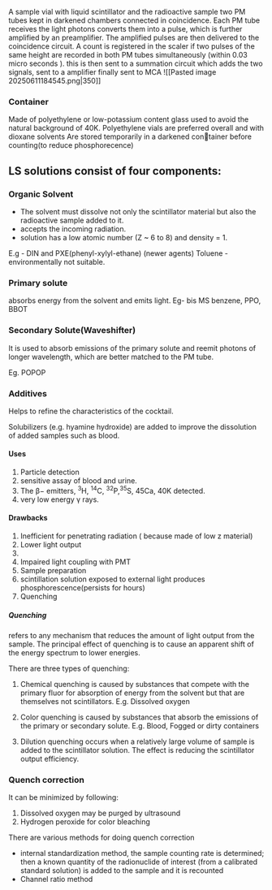  A sample vial with liquid scintillator and 
the radioactive sample two PM tubes kept in darkened chambers connected in 
coincidence. Each PM tube receives the light photons   converts them into a pulse, which is further amplified by an preamplifier.  The amplified pulses are then delivered to the coincidence circuit. A count is registered in the scaler if two pulses of the same height are recorded in both PM tubes simultaneously (within 0.03 micro seconds ). this is then sent to a summation circuit which adds the two signals, sent to a amplifier finally sent to MCA
![[Pasted image 20250611184545.png|350]]

### Container
Made of polyethylene or low-potassium content glass used to avoid the natural background of 40K.
Polyethylene vials are preferred overall and with dioxane solvents
Are stored temporarily in a darkened con￾tainer before counting(to reduce phosphorecence) 

## LS solutions consist of four components:

### Organic Solvent
- The solvent must dissolve not only the scintillator material but also the radioactive sample added to it.
- accepts the incoming radiation.
- solution has a low atomic number (Z ~ 6 to 8) and density = 1.

E.g - DIN and PXE(phenyl-xylyl-ethane) (newer agents) 
     Toluene - environmentally not suitable.

### Primary solute
absorbs energy from the solvent and emits light.
Eg- bis MS benzene, PPO, BBOT

### Secondary Solute(Waveshifter)

It is used to absorb emissions of the primary solute and reemit photons of longer wavelength, which are better matched to the PM tube.

Eg. POPOP

### Additives

Helps to refine the characteristics of the cocktail.

Solubilizers (e.g. hyamine hydroxide) are added to improve the dissolution of added samples such as blood.

#### Uses
 1. Particle detection
 2. sensitive assay of blood and urine.
 3. The β− emitters, <sup>3</sup>H, <sup>14</sup>C, <sup>32</sup>P,<sup>35</sup>S, 45Ca, 40K detected.
 4. very low energy γ rays.

#### Drawbacks
1. Inefficient for penetrating radiation ( because made of low z material)
2. Lower light output
3. 
4. Impaired light coupling with PMT
5. Sample preparation
6. scintillation solution exposed to external light produces phosphorescence(persists for hours)
7. Quenching

##### Quenching
refers to any mechanism that reduces the amount of light output from the sample.
The principal effect of quenching is to cause an apparent shift of the energy spectrum to lower energies.

There are  three types of quenching:

1. Chemical quenching is caused by substances that compete with the primary
fluor for absorption of energy from the solvent but that are themselves not scintillators.
E.g. Dissolved oxygen 

2. Color quenching is caused by substances that absorb the emissions of the primary or secondary solute. E.g. Blood, Fogged or dirty containers

3. Dilution quenching occurs when a relatively large volume of sample is added to the scintillator solution. The effect is reducing the scintillator output efficiency.

### Quench correction
It can be minimized by following:
1. Dissolved oxygen may be purged by ultrasound
2. Hydrogen peroxide for color bleaching

There are various methods for doing quench correction
- internal standardization method, the sample counting rate is determined; then a known quantity of the radionuclide of interest (from a calibrated standard solution) is added to the sample and it is recounted
- Channel ratio method